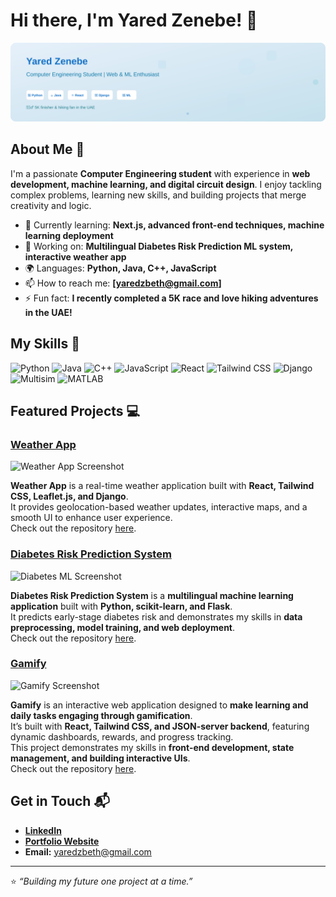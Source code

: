 # Hi there, I'm Yared Zenebe! 👋

![Banner](./banner.svg)

## About Me 🚀

I'm a passionate **Computer Engineering student** with experience in **web development, machine learning, and digital circuit design**. I enjoy tackling complex problems, learning new skills, and building projects that merge creativity and logic.

- 🌱 Currently learning: **Next.js, advanced front-end techniques, machine learning deployment**  
- 🔭 Working on: **Multilingual Diabetes Risk Prediction ML system, interactive weather app**  
- 🌍 Languages: **Python, Java, C++, JavaScript**  
- 📫 How to reach me: **[yaredzbeth@gmail.com]**  
- ⚡ Fun fact: **I recently completed a 5K race and love hiking adventures in the UAE!**

## My Skills 🧠

![Python](https://img.shields.io/badge/-Python-3776AB?style=flat-square&logo=python&logoColor=white)
![Java](https://img.shields.io/badge/-Java-007396?style=flat-square&logo=java&logoColor=white)
![C++](https://img.shields.io/badge/-C%2B%2B-00599C?style=flat-square&logo=c%2B%2B&logoColor=white)
![JavaScript](https://img.shields.io/badge/-JavaScript-F7DF1E?style=flat-square&logo=javascript&logoColor=black)
![React](https://img.shields.io/badge/-React-61DAFB?style=flat-square&logo=react&logoColor=black)
![Tailwind CSS](https://img.shields.io/badge/-Tailwind_CSS-38B2AC?style=flat-square&logo=tailwind-css&logoColor=white)
![Django](https://img.shields.io/badge/-Django-092E20?style=flat-square&logo=django&logoColor=white)
![Multisim](https://img.shields.io/badge/-Multisim-FF6F61?style=flat-square)
![MATLAB](https://img.shields.io/badge/-MATLAB-0076A8?style=flat-square&logo=mathworks&logoColor=white)

## Featured Projects 💻

### [Weather App](https://github.com/YOUR_USERNAME/weather-app)

![Weather App Screenshot](https://images.unsplash.com/photo-1600566752267-7f9fcabf3d9b?auto=format&fit=crop&w=800&q=80)

**Weather App** is a real-time weather application built with **React, Tailwind CSS, Leaflet.js, and Django**.  
It provides geolocation-based weather updates, interactive maps, and a smooth UI to enhance user experience.  
Check out the repository [here](https://github.com/YOUR_USERNAME/weather-app).

### [Diabetes Risk Prediction System](https://github.com/YOUR_USERNAME/diabetes-ml)

![Diabetes ML Screenshot](https://images.unsplash.com/photo-1581092580496-98391f08c14d?auto=format&fit=crop&w=800&q=80)

**Diabetes Risk Prediction System** is a **multilingual machine learning application** built with **Python, scikit-learn, and Flask**.  
It predicts early-stage diabetes risk and demonstrates my skills in **data preprocessing, model training, and web deployment**.  
Check out the repository [here](https://github.com/YOUR_USERNAME/diabetes-ml).

### [Gamify](https://github.com/YOUR_USERNAME/gamify)

![Gamify Screenshot](https://images.unsplash.com/photo-1600566752267-7f9fcabf3d9b?auto=format&fit=crop&w=800&q=80)

**Gamify** is an interactive web application designed to **make learning and daily tasks engaging through gamification**.  
It’s built with **React, Tailwind CSS, and JSON-server backend**, featuring dynamic dashboards, rewards, and progress tracking.  
This project demonstrates my skills in **front-end development, state management, and building interactive UIs**.  
Check out the repository [here](https://github.com/YOUR_USERNAME/gamify).

## Get in Touch 📬

- **[LinkedIn](https://www.linkedin.com/in/yared-zewde/)**  
- **[Portfolio Website](https://YOUR_PORTFOLIO_LINK)**  
- **Email:** [yaredzbeth@gmail.com](mailto:yaredzbeth@gmail.com)

---

⭐️ *“Building my future one project at a time.”*
